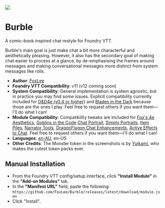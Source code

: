 ![](https://img.shields.io/badge/Foundry-v11-informational)

# Burble
A comic-book inspired chat restyle for Foundry VTT.

Burble's main goal is just make chat a bit more characterful and aesthetically pleasing. However, it also has the secondary goal of making chat easier to process at a glance, by de-emphasising the frames around messages and making conversational messages more distinct from system messages like rolls.
* **Author**: [FoxLee](https://github.com/FoxLee)
* **Foundry VTT Compatibility**: v11 (v12 coming soon)
* **System Compatibility**: General implementation is system agnostic, but in practice you may find some issues. Explicit compatibility currently included for [D&D4e (v0.4 or higher)](https://github.com/EndlesNights/dnd4eBeta) and [Blades in the Dark](https://foundryvtt.com/packages/blades-in-the-dark) because those are the ones I play. Feel free to request others if you want them—I'll do what I can!
* **Module Compatibility**: Compatibility tweaks are included for [Fox's 4e Aesthetics](https://github.com/FoxLee/fox-4e-styling), [Goblins in the Code](https://github.com/FoxLee/Goblins-in-the-Code) [Chat Portrait](https://foundryvtt.com/packages/chat-portrait), [Simply Portraits](https://foundryvtt.com/packages/simply-portraits), [Item Piles](https://foundryvtt.com/packages/item-piles), [Narrator Tools](https://foundryvtt.com/packages/narrator-tools), [DragonFlagon Chat Enhancements](https://foundryvtt.com/packages/df-chat-enhance), [Active Effects to Chat](https://github.com/BadIdeasBureau/ae-to-chat). Feel free to request others if you want them—I'll do what I can!
* **Languages**: [en-AU](https://github.com/FoxLee/fvtt-locale-en-au), en-US
* **Other Credits**: The Monster token in the screenshots is by [Yuikami](https://yuikami.tumblr.com), who makes the cutest token packs ever.

## Manual Installation
* From the Foundry VTT config/setup interface, click **"Install Module"** in the **"Add-on Modules"** tab.
* In the **"Manifest URL"** field, paste the following: `https://github.com/FoxLee/Burble/releases/latest/download/module.json`
* Click "Install".
